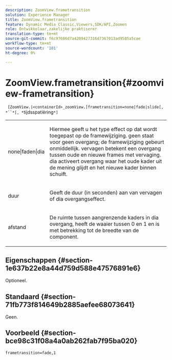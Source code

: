 ```yaml
---
description: ZoomView.frametransition
solution: Experience Manager
title: ZoomView.frametransition
feature: Dynamic Media Classic,Viewers,SDK/API,Zoomen
role: Ontwikkelaar,zakelijke praktiserer
translation-type: tm+mt
source-git-commit: f6c97606d7a4209427316d7367013ad9585a5cae
workflow-type: tm+mt
source-wordcount: '101'
ht-degree: 0%

---
```



# ZoomView.frametransition{#zoomview-frametransition}

` [ZoomView.|<containerId>_zoomView.]frametransition=none|fade|slide[, *``*[, *`tijdsspatiëring`*]`

<table id="table_D5992FCFF26046079089652B211BB6C5"> 
 <tbody> 
  <tr> 
   <td colname="col1"> <p> <span class="codeph"> none|faden|dia  </span> </p> </td> 
   <td colname="col2"> <p>Hiermee geeft u het type effect op dat wordt toegepast op de framewijziging. <span class="codeph"> geen  </span> staat voor geen overgang; de framewijziging gebeurt onmiddellijk. <span class="codeph"> vervagen  </span> betekent een overgang tussen oude en nieuwe frames met vervaging. <span class="codeph"> dia  </span> activeert overgang waar het oude kader uit de mening glijdt en het nieuwe kader binnen schuift. </p> </td> 
  </tr> 
  <tr> 
   <td colname="col1"> <p> <span class="codeph"> <span class="varname"> duur  </span> </span> </p> </td> 
   <td colname="col2"> <p>Geeft de duur (in seconden) aan van <span class="codeph"> vervagen </span> of <span class="codeph"> dia </span> overgangseffect. </p> </td> 
  </tr> 
  <tr> 
   <td colname="col1"> <p> <span class="codeph"> <span class="varname"> afstand  </span> </span> </p> </td> 
   <td colname="col2"> <p>De ruimte tussen aangrenzende kaders in <span class="codeph"> dia </span> overgang, heeft de waaier tussen <span class="codeph"> 0 </span> en <span class="codeph"> 1 </span> en is met betrekking tot de breedte van de component. </p> </td> 
  </tr> 
 </tbody> 
</table>

## Eigenschappen {#section-1e637b22e8a44d759d588e47576891e6}

Optioneel.

## Standaard {#section-71fb773f814649b2885aefee68073641}

Geen.

## Voorbeeld {#section-bce98c31f08a4a0ab262fab7f95ba020}

`frametransition=fade,1`
